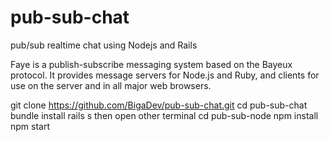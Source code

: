 # pub-sub-chat
pub/sub realtime chat using Nodejs and Rails

Faye is a publish-subscribe messaging system based on the Bayeux protocol. It provides message servers for Node.js and Ruby, and clients for use on the server and in all major web browsers.
<a href="http://faye.jcoglan.com/"></a>

git clone https://github.com/BigaDev/pub-sub-chat.git
cd pub-sub-chat
bundle install
rails s
then open other terminal
cd pub-sub-node
npm install
npm start
